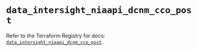 # `data_intersight_niaapi_dcnm_cco_post`

Refer to the Terraform Registry for docs: [`data_intersight_niaapi_dcnm_cco_post`](https://registry.terraform.io/providers/ciscodevnet/intersight/1.0.71/docs/data-sources/niaapi_dcnm_cco_post).
